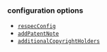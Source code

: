 ### configuration options
* [`respecConfig`](configuration)
* [`addPatentNote`](addPatentNote)
* [`additionalCopyrightHolders`](additionalCopyrightHolders)